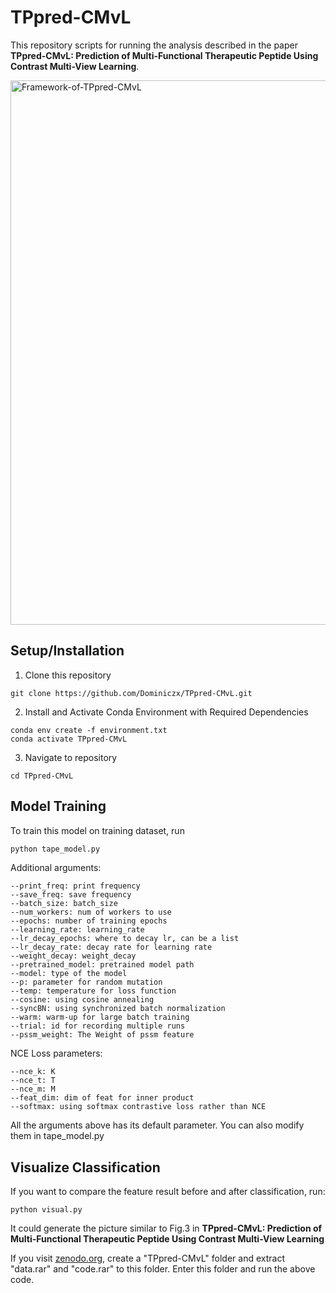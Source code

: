 # TPpred-CMvL

This repository scripts for running the analysis described in the paper **TPpred-CMvL: Prediction of Multi-Functional Therapeutic Peptide Using Contrast Multi-View Learning**.

<img width="1272" height="871" alt="Framework-of-TPpred-CMvL" src="https://github.com/user-attachments/assets/ea2f7d80-3e6d-4848-bb49-2386eccfcc69" />



## Setup/Installation

1. Clone this repository

```
git clone https://github.com/Dominiczx/TPpred-CMvL.git
```

2. Install and Activate Conda Environment with Required Dependencies

```
conda env create -f environment.txt
conda activate TPpred-CMvL
```

3. Navigate to repository

```
cd TPpred-CMvL
```

## Model Training

To train this model on training dataset, run

```bash
python tape_model.py
```

Additional arguments:

```
--print_freq: print frequency
--save_freq: save frequency
--batch_size: batch_size
--num_workers: num of workers to use
--epochs: number of training epochs
--learning_rate: learning_rate
--lr_decay_epochs: where to decay lr, can be a list
--lr_decay_rate: decay rate for learning rate
--weight_decay: weight_decay
--pretrained_model: pretrained model path
--model: type of the model
--p: parameter for random mutation
--temp: temperature for loss function
--cosine: using cosine annealing
--syncBN: using synchronized batch normalization
--warm: warm-up for large batch training
--trial: id for recording multiple runs
--pssm_weight: The Weight of pssm feature
```

NCE Loss parameters:

```
--nce_k: K
--nce_t: T
--nce_m: M
--feat_dim: dim of feat for inner product
--softmax: using softmax contrastive loss rather than NCE
```

All the arguments above has its default parameter. You can also modify them in tape_model.py

## Visualize Classification 

If you want to compare the feature result before and after classification, run:

```
python visual.py
```

It could generate the picture similar to Fig.3 in **TPpred-CMvL: Prediction of Multi-Functional Therapeutic Peptide Using Contrast Multi-View Learning**



If you visit [zenodo.org](https://zenodo.org/uploads/16354699),  create a "TPpred-CMvL" folder and extract "data.rar" and "code.rar" to this folder. Enter this folder and run the above code.
